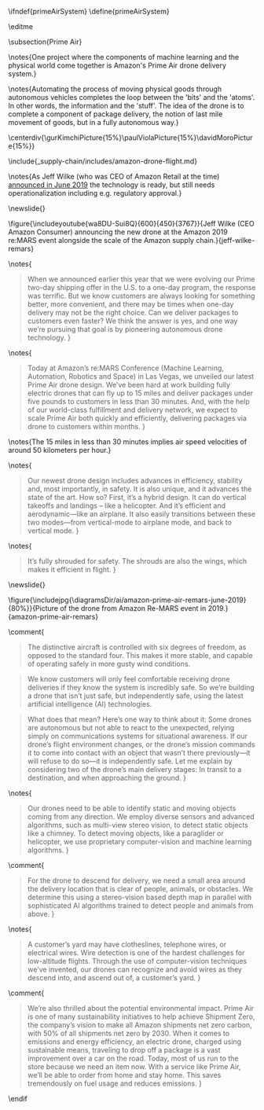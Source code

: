 \ifndef{primeAirSystem}
\define{primeAirSystem}

\editme

\subsection{Prime Air}

\notes{One project where the components of machine learning and the physical world come together is Amazon's Prime Air drone delivery system.}

\notes{Automating the process of moving physical goods through autonomous vehicles completes the loop between the 'bits' and the 'atoms'. In other words, the information and the 'stuff'. The idea of the drone is to complete a component of package delivery, the notion of last mile movement of goods, but in a fully autonomous way.}

\centerdiv{\gurKimchiPicture{15%}\paulViolaPicture{15%}\davidMoroPicture{15%}}

\include{_supply-chain/includes/amazon-drone-flight.md}

\notes{As Jeff Wilke (who was CEO of Amazon Retail at the time)
[announced in June 2019](https://blog.aboutamazon.com/transportation/a-drone-program-taking-flight)
the technology is ready, but still needs operationalization including e.g. regulatory approval.}

\newslide{}

\figure{\includeyoutube{wa8DU-Sui8Q}{600}{450}{3767}}{Jeff Wilke (CEO Amazon Consumer) announcing the new drone at the Amazon 2019 re:MARS event alongside the scale of the Amazon supply chain.}{jeff-wilke-remars}


\notes{
> When we announced earlier this year that we were evolving our Prime
> two-day shipping offer in the U.S. to a one-day program, the
> response was terrific. But we know customers are always looking for
> something better, more convenient, and there may be times when
> one-day delivery may not be the right choice. Can we deliver
> packages to customers even faster? We think the answer is yes, and
> one way we’re pursuing that goal is by pioneering autonomous drone
> technology.
}

\notes{
> Today at Amazon’s re:MARS Conference (Machine Learning, Automation,
> Robotics and Space) in Las Vegas, we unveiled our latest Prime Air
> drone design. We’ve been hard at work building fully electric drones
> that can fly up to 15 miles and deliver packages under five pounds
> to customers in less than 30 minutes. And, with the help of our
> world-class fulfillment and delivery network, we expect to scale
> Prime Air both quickly and efficiently, delivering packages via
> drone to customers within months.
}

\notes{The 15 miles in less than 30 minutes implies air speed velocities of around 50 kilometers per hour.} 

\notes{
> Our newest drone design includes advances in efficiency, stability
> and, most importantly, in safety. It is also unique, and it advances
> the state of the art. How so? First, it’s a hybrid design. It can do
> vertical takeoffs and landings – like a helicopter. And it’s
> efficient and aerodynamic—like an airplane. It also easily
> transitions between these two modes—from vertical-mode to airplane
> mode, and back to vertical mode.
}

\notes{
> It’s fully shrouded for safety. The shrouds are also the wings,
> which makes it efficient in flight.
}

\newslide{}

\figure{\includejpg{\diagramsDir/ai/amazon-prime-air-remars-june-2019}{80%}}{Picture of the drone from Amazon Re-MARS event in 2019.}{amazon-prime-air-remars}

\comment{
> The distinctive aircraft is controlled with six degrees of freedom,
> as opposed to the standard four. This makes it more stable, and
> capable of operating safely in more gusty wind conditions.

> We know customers will only feel comfortable receiving drone
> deliveries if they know the system is incredibly safe. So we’re
> building a drone that isn’t just safe, but independently safe, using
> the latest artificial intelligence (AI) technologies.

> What does that mean? Here’s one way to think about it: Some drones
> are autonomous but not able to react to the unexpected, relying
> simply on communications systems for situational awareness. If our
> drone’s flight environment changes, or the drone‘s mission commands
> it to come into contact with an object that wasn’t there
> previously—it will refuse to do so—it is independently safe.  Let me
> explain by considering two of the drone’s main delivery stages: In
> transit to a destination, and when approaching the ground.
}

\notes{
> Our drones need to be able to identify static and moving objects
> coming from any direction. We employ diverse sensors and advanced
> algorithms, such as multi-view stereo vision, to detect static
> objects like a chimney. To detect moving objects, like a paraglider
> or helicopter, we use proprietary computer-vision and machine
> learning algorithms.
}

\comment{
> For the drone to descend for delivery, we need a small area around
> the delivery location that is clear of people, animals, or
> obstacles. We determine this using a stereo-vision based depth map in
> parallel with sophisticated AI algorithms trained to detect people
> and animals from above.
}

\notes{
> A customer’s yard may have clotheslines, telephone wires, or
> electrical wires. Wire detection is one of the hardest challenges
> for low-altitude flights. Through the use of computer-vision
> techniques we’ve invented, our drones can recognize and avoid wires
> as they descend into, and ascend out of, a customer’s yard.
}

\comment{
> We’re also thrilled about the potential environmental impact. Prime
> Air is one of many sustainability initiatives to help achieve
> Shipment Zero, the company’s vision to make all Amazon shipments net
> zero carbon, with 50% of all shipments net zero by 2030. When it
> comes to emissions and energy efficiency, an electric drone, charged
> using sustainable means, traveling to drop off a package is a vast
> improvement over a car on the road. Today, most of us run to the
> store because we need an item now. With a service like Prime Air,
> we’ll be able to order from home and stay home. This saves
> tremendously on fuel usage and reduces emissions.
}


\endif
